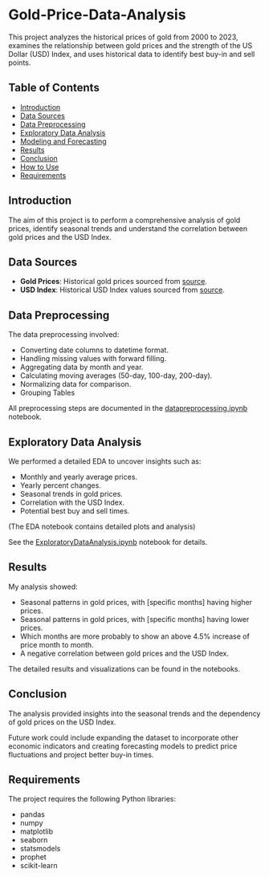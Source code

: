 # Gold-Price-Data-Analysis
This project analyzes the historical prices of gold from 2000 to 2023, examines the relationship between gold prices and the strength of the US Dollar (USD) Index, and uses historical data to identify best buy-in and sell points.


## Table of Contents
- [Introduction](#introduction)
- [Data Sources](#data-sources)
- [Data Preprocessing](#data-preprocessing)
- [Exploratory Data Analysis](#exploratory-data-analysis)
- [Modeling and Forecasting](#modeling-and-forecasting)
- [Results](#results)
- [Conclusion](#conclusion)
- [How to Use](#how-to-use)
- [Requirements](#requirements)


## Introduction
The aim of this project is to perform a comprehensive analysis of gold prices, identify seasonal trends and understand the correlation between gold prices and the USD Index.

## Data Sources
- **Gold Prices**: Historical gold prices sourced from [source](https://finance.yahoo.com/quote/GC%3DF/history/).
- **USD Index**: Historical USD Index values sourced from [source]([url](https://finance.yahoo.com/quote/DX-Y.NYB/history/)).

## Data Preprocessing
The data preprocessing involved:
- Converting date columns to datetime format.
- Handling missing values with forward filling.
- Aggregating data by month and year.
- Calculating moving averages (50-day, 100-day, 200-day).
- Normalizing data for comparison.
- Grouping Tables

All preprocessing steps are documented in the [datapreprocessing.ipynb](notebooks/datapreprocessing.ipynb) notebook.

## Exploratory Data Analysis
We performed a detailed EDA to uncover insights such as:
- Monthly and yearly average prices.
- Yearly percent changes.
- Seasonal trends in gold prices.
- Correlation with the USD Index.
- Potential best buy and sell times.

(The EDA notebook contains detailed plots and analysis)

See the [ExploratoryDataAnalysis.ipynb](notebooks/ExploratoryDataAnalysis.ipynb) notebook for details.

## Results
My analysis showed:
- Seasonal patterns in gold prices, with [specific months] having higher prices.
- Seasonal patterns in gold prices, with [specific months] having lower prices.
- Which months are more probably to show an above 4.5% increase of price month to month.
- A negative correlation between gold prices and the USD Index.

The detailed results and visualizations can be found in the notebooks.

## Conclusion
The analysis provided insights into the seasonal trends and the dependency of gold prices on the USD Index.

Future work could include expanding the dataset to incorporate other economic indicators and creating forecasting models to predict price fluctuations and project better buy-in times.

## Requirements
The project requires the following Python libraries:
- pandas
- numpy
- matplotlib
- seaborn
- statsmodels
- prophet
- scikit-learn
